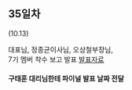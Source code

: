 ## 35일차
(10.13)

대표님, 정종균이사님, 오상철부장님,\
7기 멤버 착수 보고 발표
[발표자료](https://docs.google.com/presentation/d/1SoS2iAHa-jsH0e_Mnx5FBJwen81cWmKv/edit#slide=id.p1)



#### 구태훈 대리님한테 파이널 발표 날짜 전달